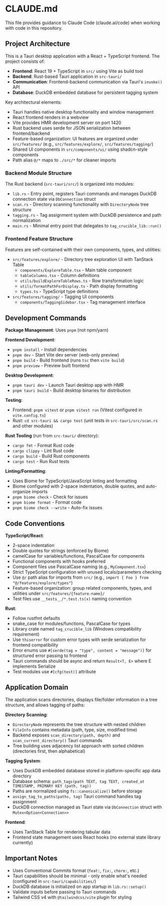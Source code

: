 # CLAUDE.md

This file provides guidance to Claude Code (claude.ai/code) when working with code in this repository.

## Project Architecture

This is a Tauri desktop application with a React + TypeScript frontend. The project consists of:

- **Frontend**: React 19 + TypeScript in `src/` using Vite as build tool
- **Backend**: Rust-based Tauri application in `src-tauri/`
- **Communication**: Frontend-backend communication via Tauri's `invoke()` API
- **Database**: DuckDB embedded database for persistent tagging system

Key architectural elements:
- Tauri handles native desktop functionality and window management
- React frontend renders in a webview
- Vite provides HMR development server on port 1420
- Rust backend uses serde for JSON serialization between frontend/backend
- Feature-based organization: UI features are organized under `src/features/` (e.g., `src/features/explore/`, `src/features/tagging/`)
- Shared UI components in `src/components/ui/` using shadcn-style components
- Path alias `@/*` maps to `./src/*` for cleaner imports

### Backend Module Structure

The Rust backend (`src-tauri/src/`) is organized into modules:
- `lib.rs` - Entry point, registers Tauri commands and manages DuckDB connection state via `DbConnection` struct
- `scan.rs` - Directory scanning functionality with `DirectoryNode` tree structure
- `tagging.rs` - Tag assignment system with DuckDB persistence and path normalization
- `main.rs` - Minimal entry point that delegates to `tag_crucible_lib::run()`

### Frontend Feature Structure

Features are self-contained with their own components, types, and utilities:
- `src/features/explore/` - Directory tree exploration UI with TanStack Table
  - `components/ExploreTable.tsx` - Main table component
  - `tableColumns.tsx` - Column definitions
  - `utils/buildExploreTableRows.ts` - Row transformation logic
  - `utils/formatPathForDisplay.ts` - Path display formatting
  - `types.ts` - TypeScript type definitions
- `src/features/tagging/` - Tagging UI components
  - `components/TaggingSidebar.tsx` - Tag management interface

## Development Commands

**Package Management**: Uses `pnpm` (not npm/yarn)

**Frontend Development**:
- `pnpm install` - Install dependencies
- `pnpm dev` - Start Vite dev server (web-only preview)
- `pnpm build` - Build frontend (runs `tsc` then `vite build`)
- `pnpm preview` - Preview built frontend

**Desktop Development**:
- `pnpm tauri dev` - Launch Tauri desktop app with HMR
- `pnpm tauri build` - Build desktop binaries for distribution

**Testing**:
- Frontend: `pnpm vitest` or `pnpm vitest run` (Vitest configured in `vite.config.ts`)
- Rust: `cd src-tauri && cargo test` (unit tests in `src-tauri/src/scan.rs` and other modules)

**Rust Tooling** (run from `src-tauri/` directory):
- `cargo fmt` - Format Rust code
- `cargo clippy` - Lint Rust code
- `cargo build` - Build Rust components
- `cargo test` - Run Rust tests

**Linting/Formatting**:
- Uses Biome for TypeScript/JavaScript linting and formatting
- Biome configured with 2-space indentation, double quotes, and auto-organize imports
- `pnpm biome check` - Check for issues
- `pnpm biome format` - Format code
- `pnpm biome check --write` - Auto-fix issues

## Code Conventions

**TypeScript/React**:
- 2-space indentation
- Double quotes for strings (enforced by Biome)
- camelCase for variables/functions, PascalCase for components
- Functional components with hooks preferred
- Component files use PascalCase naming (e.g., `MyComponent.tsx`)
- Strict TypeScript configuration with unused locals/parameters checking
- Use `@/` path alias for imports from `src/` (e.g., `import { Foo } from "@/features/explore/types"`)
- Feature-based organization: group related components, types, and utilities under `src/features/{feature-name}/`
- Test files use `__tests__/*.test.ts(x)` naming convention

**Rust**:
- Follow rustfmt defaults
- snake_case for modules/functions, PascalCase for types
- Library crate named `tag_crucible_lib` (Windows compatibility requirement)
- Use `thiserror` for custom error types with serde serialization for frontend compatibility
- Error enums use `#[serde(tag = "type", content = "message")]` for structured error passing to frontend
- Tauri commands should be async and return `Result<T, E>` where E implements Serialize
- Test modules use `#[cfg(test)]` attribute

## Application Domain

The application scans directories, displays file/folder information in a tree structure, and allows tagging of paths:

**Directory Scanning**:
- `DirectoryNode` represents the tree structure with nested children
- `FileInfo` contains metadata (path, type, size, modified time)
- Backend exposes `scan_directory(path, depth)` and `scan_current_directory()` Tauri commands
- Tree building uses adjacency list approach with sorted children (directories first, then alphabetical)

**Tagging System**:
- Uses DuckDB embedded database stored in platform-specific app data directory
- Database schema: `path_tags(path TEXT, tag TEXT, created_at TIMESTAMP, PRIMARY KEY (path, tag))`
- Paths are normalized using `fs::canonicalize()` before storage
- `assign_tag_to_paths(paths, tag)` Tauri command handles tag assignment
- DuckDB connection managed as Tauri state via `DbConnection` struct with `Mutex<Option<Connection>>`

**Frontend**:
- Uses TanStack Table for rendering tabular data
- Frontend state management uses React hooks (no external state library currently)

## Important Notes

- Uses Conventional Commits format (`feat:`, `fix:`, `chore:`, etc.)
- Tauri capabilities should be minimal - only enable what's needed (configured in `src-tauri/capabilities/`)
- DuckDB database is initialized on app startup in `lib.rs::setup()`
- Validate inputs before passing to Tauri commands
- Tailwind CSS v4 with `@tailwindcss/vite` plugin for styling
